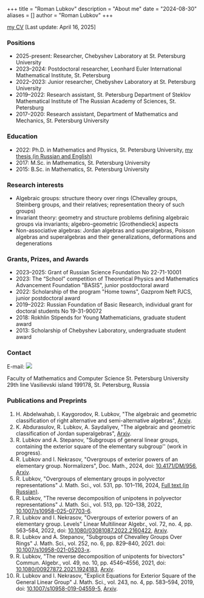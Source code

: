 +++
title = "Roman Lubkov"
description = "About me"
date = "2024-08-30"
aliases = []
author = "Roman Lubkov"
+++

[my CV](https://lubkov.spbu.ru/CV/cv.pdf) [Last update: April 16, 2025]

### Positions
- 2025-present: Researcher, Chebyshev Laboratory at St. Petersburg University
- 2023–2024: Postdoctoral researcher, Leonhard Euler International Mathematical Institute, St. Petersburg
- 2022–2023: Junior researcher, Chebyshev Laboratory at St. Petersburg University
- 2019–2022: Research assistant, St. Petersburg Department of Steklov Mathematical Institute of The Russian Academy of Sciences, St. Petersburg
- 2017–2020: Research assistant, Department of Mathematics and Mechanics, St. Petersburg University

### Education
- 2022: Ph.D. in Mathematics and Physics, St. Petersburg University, [my thesis (in Russian and English)](https://lubkov.spbu.ru/CV/thesis.pdf)
- 2017: M.Sc. in Mathematics, St. Petersburg University
- 2015: B.Sc. in Mathematics, St. Petersburg University

### Research interests

- Algebraic groups: structure theory over rings (Chevalley groups, Steinberg groups, and
their relatives; representation theory of such groups)
- Invariant theory: geometry and structure problems defining algebraic groups via invariants;
algebro-geometric [Grothendieck] aspects
- Non-associative algebras: Jordan algebras and superalgebras, Poisson algebras and superalgebras and their generalizations, deformations and degenerations


### Grants, Prizes, and Awards
 - 2023–2025: Grant of Russian Science Foundation No 22-71-10001
 - 2023: The “School” competition of Theoretical Physics and Mathematics Advancement Foundation "BASIS", junior postdoctoral award
 - 2022: Scholarship of the program "Home towns", Gazprom Neft PJCS, junior postdoctoral award
 - 2019–2022: Russian Foundation of Basic Research, individual grant for doctoral students No 19-31-90072
 - 2018: Rokhlin Stipends for Young Mathematicians, graduate student award
 - 2013: Scholarship of Chebyshev Laboratory, undergraduate student award

### Contact
E-mail: ![](https://lubkov.spbu.ru/CV/email.jpg)

Faculty of Mathematics and Computer Science
St. Petersburg University
29th line Vasilievski island
199178, St. Petersburg, Russia

### Publications and Preprints
1. H. Abdelwahab, I. Kaygorodov, R. Lubkov, "The algebraic and geometric classification of right alternative and semi-alternative algebras", [Arxiv](https://arxiv.org/abs/).
1. K. Abdurasulov, R. Lubkov, A. Saydaliyev, "The algebraic and geometric classification of Jordan superalgebras", [Arxiv](https://arxiv.org/abs/2501.16351).
1. R. Lubkov and A. Stepanov, "Subgroups of general linear groups, containing the exterior square of the elementary subgroup'' (work in progress).
1. R. Lubkov and I. Nekrasov, "Overgroups of exterior powers of an elementary group. Normalizers", Doc. Math., 2024, doi: [10.4171/DM/956](https://doi.org/10.4171/DM/956), [Arxiv](https://arxiv.org/abs/2310.00101).
1. R. Lubkov, "Overgroups of elementary groups in polyvector representations" J. Math. Sci., vol. 531, pp. 101–116, 2024, [Full text (in Russian)](http://ftp.pdmi.ras.ru/pub/publicat/znsl/v531/p101.pdf).
1. R. Lubkov, "The reverse decomposition of unipotens in polyvector representations" J. Math. Sci., vol. 513, pp. 120–138, 2022, [10.1007/s10958-025-07703-6](https://doi.org/10.1007/s10958-025-07703-6).
1. R. Lubkov and I. Nekrasov, "Overgroups of exterior powers of an elementary group. Levels" Linear Multilinear Algebr., vol. 72, no. 4, pp. 563–584, 2022, doi: [10.1080/03081087.2022.2160422](https://doi.org/10.1080/03081087.2022.2160422), [Arxiv](https://arxiv.org/abs/2201.13034).
1. R. Lubkov and A. Stepanov, "Subgroups of Chevalley Groups Over Rings" J. Math. Sci., vol. 252, no. 6, pp. 829–840, 2021. doi: [10.1007/s10958-021-05203-x](https://doi.org/10.1007/s10958-021-05203-x).
1. R. Lubkov, "The reverse decomposition of unipotents for bivectors" Commun. Algebr., vol. 49, no. 10, pp. 4546–4556, 2021, doi: [10.1080/00927872.2021.1924183](https://doi.org/10.1080/00927872.2021.1924183), [Arxiv](https://arxiv.org/abs/2102.05010).
1. R. Lubkov and I. Nekrasov, "Explicit Equations for Exterior Square of the General Linear Group" J. Math. Sci., vol. 243, no. 4, pp. 583–594, 2019, doi: [10.1007/s10958-019-04559-5](https://doi.org/10.1007/s10958-019-04559-5), [Arxiv](https://arxiv.org/abs/1803.05721).